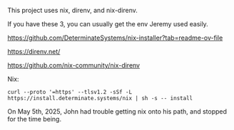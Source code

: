 This project uses nix, direnv, and nix-direnv.

If you have these 3, you can usually get the env Jeremy used easily.

https://github.com/DeterminateSystems/nix-installer?tab=readme-ov-file

https://direnv.net/

https://github.com/nix-community/nix-direnv

Nix: 

    curl --proto '=https' --tlsv1.2 -sSf -L https://install.determinate.systems/nix | sh -s -- install

On May 5th, 2025, John had trouble getting nix onto his path, and stopped for the time being.
